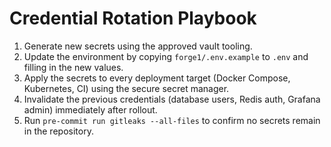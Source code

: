 # Credential Rotation Playbook

1. Generate new secrets using the approved vault tooling.
2. Update the environment by copying `forge1/.env.example` to `.env` and filling in the new values.
3. Apply the secrets to every deployment target (Docker Compose, Kubernetes, CI) using the secure secret manager.
4. Invalidate the previous credentials (database users, Redis auth, Grafana admin) immediately after rollout.
5. Run `pre-commit run gitleaks --all-files` to confirm no secrets remain in the repository.

